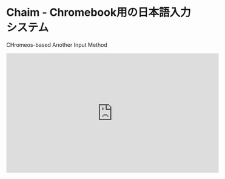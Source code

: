 <h1>Chaim - Chromebook用の日本語入力システム</h1>

CHromeos-based Another Input Method

<iframe width="560" height="315" src="https://www.youtube.com/embed/CvwdSdlZe58" frameborder="0" allow="autoplay; encrypted-media" allowfullscreen></iframe>

